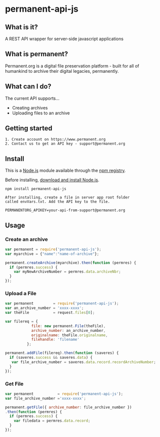 # permanent-api-js

## What is it?
A REST API wrapper for server-side javascript applications

## What is permanent?
Permanent.org is a digital file preservation platform - built for all of humankind to archive their digital legacies, permanently. 

## What can I do?
The current API supports...
  - Creating archives
  - Uploading files to an archive 



## Getting started
    1. Create account on https://www.permanent.org
    2. Contact us to get an API key - support@permanent.org

## Install

This is a [Node.js](https://nodejs.org/en/) module available through the
[npm registry](https://www.npmjs.com/package/permanent-api-js).

Before installing, [download and install Node.js](https://nodejs.org/en/download/).


    npm install permanent-api-js
    
    After installing, create a file in server app root folder 
    called envVars.txt. Add the API key to the file.
    
    PERMANENTORG_APIKEY=your-api-from-support@permanent.org


## Usage

### Create an archive
```js
var permanent = require('permanent-api-js');
var myarchive = {"name":"name-of-archive"};

permanent.createArchive(myarchive).then(function (permres) {
  if (permres.success) { 
    var myNewArchiveNumber = permres.data.archiveNbr;
  }
});
```    

### Upload a File
```js
var permanent         = require('permanent-api-js');
var an_archive_number = 'xxxx-xxxx';
var theFile           = request.files[0];

var filereq = {
            file: new permanent.File(theFile),
            archive_number: an_archive_number,
            originalname: theFile.originalname,
            filehandle: 'filename'
          };

permanent.addFile(filereq).then(function (saveres) {
  if (saveres.success && saveres.data) {
   var file_archive_number = saveres.data.record.recordArchiveNumber;
  }
});

```

### Get File
```js
var permanent           = require('permanent-api-js');
var file_archive_number ='xxxx-xxxx';

permanent.getFile({ archive_number: file_archive_number })
.then(function (permres) {
  if (permres.success) {
    var filedata = permres.data.record;
  }
});
```